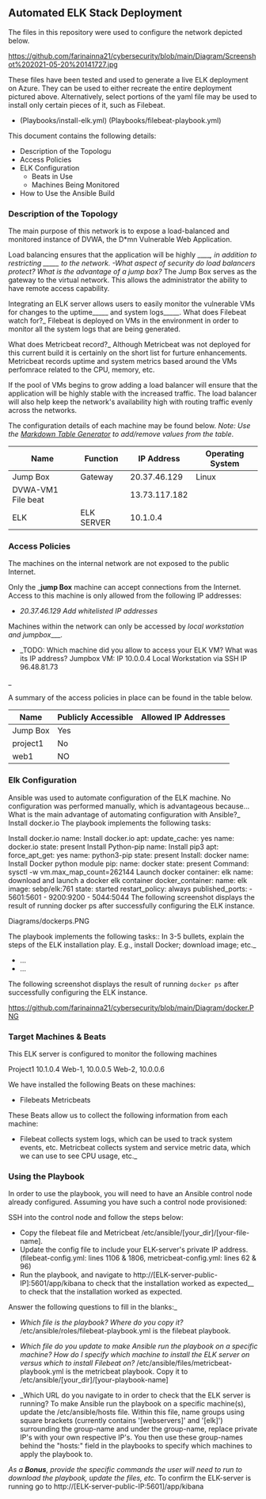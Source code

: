 ## Automated ELK Stack Deployment

The files in this repository were used to configure the network depicted below.

https://github.com/farinainna21/cybersecurity/blob/main/Diagram/Screenshot%202021-05-20%20141727.jpg

These files have been tested and used to generate a live ELK deployment on Azure. They can be used to either recreate the entire deployment pictured above. Alternatively, select portions of the yaml file may be used to install only certain pieces of it, such as Filebeat.

  - (Playbooks/install-elk.yml) (Playbooks/filebeat-playbook.yml)



This document contains the following details:
- Description of the Topologu
- Access Policies
- ELK Configuration
  - Beats in Use
  - Machines Being Monitored
- How to Use the Ansible Build


### Description of the Topology

The main purpose of this network is to expose a load-balanced and monitored instance of DVWA, the D*mn Vulnerable Web Application.

Load balancing ensures that the application will be highly _____, in addition to restricting _____ to the network.
-What aspect of security do load balancers protect? What is the advantage of a jump box?_
The Jump Box serves as the gateway to the virtual network. This allows the administrator the ability to have remote access capability.


Integrating an ELK server allows users to easily monitor the vulnerable VMs for changes to the uptime_____ and system  logs_____.
 What does Filebeat watch for?_     Filebeat is deployed on VMs in the environment in order to monitor all the system logs that are being generated.

 What does Metricbeat record?_   Although Metricbeat was not deployed for this current build it is certainly on the short list for furture enhancements. Metricbeat records uptime and system metrics based around the VMs perfomrace related to the CPU, memory, etc.

If the pool of VMs begins to grow adding a load balancer will ensure that the application will be highly stable with the increased traffic. The load balancer will also help keep the network's availability high with routing traffic evenly across the networks.

 

The configuration details of each machine may be found below.
_Note: Use the [Markdown Table Generator](http://www.tablesgenerator.com/markdown_tables) to add/remove values from the table_.

| Name     | Function | IP Address | Operating System |
|----------|----------|------------|------------------|
| Jump Box | Gateway  | 20.37.46.129   | Linux            |
| DVWA-VM1   File beat ||13.73.117.182 |                  |
| ELK     | ELK SERVER |10.1.0.4   |                  |

### Access Policies

The machines on the internal network are not exposed to the public Internet. 

Only the ___jump Box__ machine can accept connections from the Internet. Access to this machine is only allowed from the following IP addresses:
- _20.37.46.129 Add whitelisted IP addresses_

Machines within the network can only be accessed by _local workstation and jumpbox____.
- _TODO: Which machine did you allow to access your ELK VM? What was its IP address?          Jumpbox VM: IP 10.0.0.4 Local Workstation via SSH IP 96.48.81.73

_

A summary of the access policies in place can be found in the table below.

| Name     | Publicly Accessible | Allowed IP Addresses |
|----------|---------------------|----------------------|
| Jump Box | Yes  |              | 20.37.46.129
| project1  |No   |              | 10.1.0.4
|   web1    |NO   |              | 10.0.0.5


### Elk Configuration

Ansible was used to automate configuration of the ELK machine. No configuration was performed manually, which is advantageous because...
 What is the main advantage of automating configuration with Ansible?_ Install docker.io
The playbook implements the following tasks:

Install docker.io
name: Install docker.io apt: update_cache: yes name: docker.io state: present
Install Python-pip
name: Install pip3 apt: force_apt_get: yes name: python3-pip state: present
Install: docker
name: Install Docker python module pip: name: docker state: present
Command: sysctl -w vm.max_map_count=262144
Launch docker container: elk
name: download and launch a docker elk container docker_container: name: elk image: sebp/elk:761 state: started restart_policy: always published_ports: - 5601:5601 - 9200:9200 - 5044:5044
The following screenshot displays the result of running docker ps after successfully configuring the ELK instance.

Diagrams/dockerps.PNG



The playbook implements the following tasks:: In 3-5 bullets, explain the steps of the ELK installation play. E.g., install Docker; download image; etc._
- ...
- ...

The following screenshot displays the result of running `docker ps` after successfully configuring the ELK instance.

https://github.com/farinainna21/cybersecurity/blob/main/Diagram/docker.PNG

### Target Machines & Beats
This ELK server is configured to monitor the following machines

Project1 10.1.0.4
Web-1, 10.0.0.5
Web-2, 10.0.0.6


We have installed the following Beats on these machines:
- Filebeats
Metricbeats

These Beats allow us to collect the following information from each machine:
- Filebeat collects system logs, which can be used to track system events, etc.
Metricbeat collects system and service metric data, which we can use to see CPU usage, etc._

### Using the Playbook
In order to use the playbook, you will need to have an Ansible control node already configured. Assuming you have such a control node provisioned: 

SSH into the control node and follow the steps below:
- Copy the filebeat file and Metricbeat  /etc/ansible/[your_dir]/[your-file-name].
- Update the config file to include your ELK-server's private IP address. (filebeat-config.yml: lines 1106 & 1806, metricbeat-config.yml: lines 62 & 96)
- Run the playbook, and navigate to http://[ELK-server-public-IP]:5601/app/kibana to check that the installation worked as expected__ to check that the installation worked as expected.

 Answer the following questions to fill in the blanks:_
- _Which file is the playbook? Where do you copy it?_
/etc/ansible/roles/filebeat-playbook.yml is the filebeat playbook. 


- _Which file do you update to make Ansible run the playbook on a specific machine? How do I specify which machine to install the ELK server on versus which to install Filebeat on?_
/etc/ansible/files/metricbeat-playbook.yml is the metricbeat playbook. Copy it to /etc/ansible/[your_dir]/[your-playbook-name]
- _Which URL do you navigate to in order to check that the ELK server is running?
To make Ansible run the playbook on a specific machine(s), update the /etc/ansible/hosts file. Within this file, name groups using square brackets (currently contains '[webservers]' and '[elk]') surrounding the group-name and under the group-name, replace private IP's with your own respective IP's. You then use these group-names behind the "hosts:" field in the playbooks to specify which machines to apply the playbook to.

_As a **Bonus**, provide the specific commands the user will need to run to download the playbook, update the files, etc._
To confirm the ELK-server is running go to http://[ELK-server-public-IP:5601]/app/kibana


